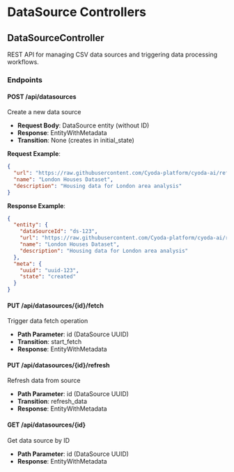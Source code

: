 # DataSource Controllers

## DataSourceController

REST API for managing CSV data sources and triggering data processing workflows.

### Endpoints

#### POST /api/datasources
Create a new data source
- **Request Body**: DataSource entity (without ID)
- **Response**: EntityWithMetadata<DataSource>
- **Transition**: None (creates in initial_state)

**Request Example**:
```json
{
  "url": "https://raw.githubusercontent.com/Cyoda-platform/cyoda-ai/refs/heads/ai-2.x/data/test-inputs/v1/connections/london_houses.csv",
  "name": "London Houses Dataset",
  "description": "Housing data for London area analysis"
}
```

**Response Example**:
```json
{
  "entity": {
    "dataSourceId": "ds-123",
    "url": "https://raw.githubusercontent.com/Cyoda-platform/cyoda-ai/refs/heads/ai-2.x/data/test-inputs/v1/connections/london_houses.csv",
    "name": "London Houses Dataset",
    "description": "Housing data for London area analysis"
  },
  "meta": {
    "uuid": "uuid-123",
    "state": "created"
  }
}
```

#### PUT /api/datasources/{id}/fetch
Trigger data fetch operation
- **Path Parameter**: id (DataSource UUID)
- **Transition**: start_fetch
- **Response**: EntityWithMetadata<DataSource>

#### PUT /api/datasources/{id}/refresh
Refresh data from source
- **Path Parameter**: id (DataSource UUID)  
- **Transition**: refresh_data
- **Response**: EntityWithMetadata<DataSource>

#### GET /api/datasources/{id}
Get data source by ID
- **Path Parameter**: id (DataSource UUID)
- **Response**: EntityWithMetadata<DataSource>

